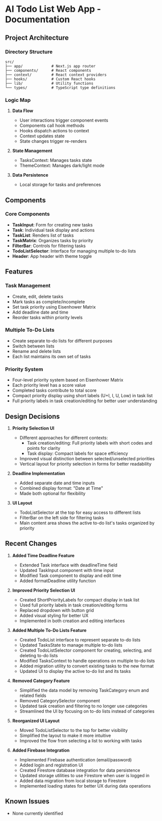 # AI Todo List Web App - Documentation

## Project Architecture

### Directory Structure

```
src/
├── app/             # Next.js app router
├── components/      # React components
├── context/         # React context providers
├── hooks/           # Custom React hooks
├── lib/             # Utility functions
└── types/           # TypeScript type definitions
```

### Logic Map

1. **Data Flow**
   - User interactions trigger component events
   - Components call hook methods
   - Hooks dispatch actions to context
   - Context updates state
   - State changes trigger re-renders

2. **State Management**
   - TasksContext: Manages tasks state
   - ThemeContext: Manages dark/light mode

3. **Data Persistence**
   - Local storage for tasks and preferences

## Components

### Core Components

- **TaskInput**: Form for creating new tasks
- **Task**: Individual task display and actions
- **TaskList**: Renders list of tasks
- **TaskMatrix**: Organizes tasks by priority
- **FilterBar**: Controls for filtering tasks
- **TodoListSelector**: Interface for managing multiple to-do lists
- **Header**: App header with theme toggle

## Features

### Task Management

- Create, edit, delete tasks
- Mark tasks as complete/incomplete
- Set task priority using Eisenhower Matrix
- Add deadline date and time
- Reorder tasks within priority levels

### Multiple To-Do Lists

- Create separate to-do lists for different purposes
- Switch between lists
- Rename and delete lists
- Each list maintains its own set of tasks

### Priority System

- Four-level priority system based on Eisenhower Matrix
- Each priority level has a score value
- Completed tasks contribute to total score
- Compact priority display using short labels (U+I, I, U, Low) in task list
- Full priority labels in task creation/editing for better user understanding

## Design Decisions

1. **Priority Selection UI**
   - Different approaches for different contexts:
     - Task creation/editing: Full priority labels with short codes and points for clarity
     - Task display: Compact labels for space efficiency
   - Improved visual distinction between selected/unselected priorities
   - Vertical layout for priority selection in forms for better readability

2. **Deadline Implementation**
   - Added separate date and time inputs
   - Combined display format: "Date at Time"
   - Made both optional for flexibility

3. **UI Layout**
   - TodoListSelector at the top for easy access to different lists
   - FilterBar on the left side for filtering tasks
   - Main content area shows the active to-do list's tasks organized by priority

## Recent Changes

1. **Added Time Deadline Feature**
   - Extended Task interface with deadlineTime field
   - Updated TaskInput component with time input
   - Modified Task component to display and edit time
   - Added formatDeadline utility function

2. **Improved Priority Selection UI**
   - Created ShortPriorityLabels for compact display in task list
   - Used full priority labels in task creation/editing forms
   - Replaced dropdown with button grid
   - Added visual styling for better UX
   - Implemented in both creation and editing interfaces

3. **Added Multiple To-Do Lists Feature**
   - Created TodoList interface to represent separate to-do lists
   - Updated TasksState to manage multiple to-do lists
   - Created TodoListSelector component for creating, selecting, and deleting to-do lists
   - Modified TasksContext to handle operations on multiple to-do lists
   - Added migration utility to convert existing tasks to the new format
   - Updated UI to display the active to-do list and its tasks

4. **Removed Category Feature**
   - Simplified the data model by removing TaskCategory enum and related fields
   - Removed CategorySelector component
   - Updated task creation and filtering to no longer use categories
   - Streamlined the UI by focusing on to-do lists instead of categories

5. **Reorganized UI Layout**
   - Moved TodoListSelector to the top for better visibility
   - Simplified the layout to make it more intuitive
   - Improved the flow from selecting a list to working with tasks

6. **Added Firebase Integration**
   - Implemented Firebase authentication (email/password)
   - Added login and registration UI
   - Created Firestore database integration for data persistence
   - Updated storage utilities to use Firestore when user is logged in
   - Added data migration from local storage to Firestore
   - Implemented loading states for better UX during data operations

## Known Issues

- None currently identified 